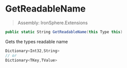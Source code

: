 ﻿

# GetReadableName

> Assembly: IronSphere.Extensions

```csharp
public static String GetReadableName(this Type this)
```

Gets the types readable name

```csharp
Dictionary<Int32,String>
// or
Dictionary<TKey,TValue>
``` 